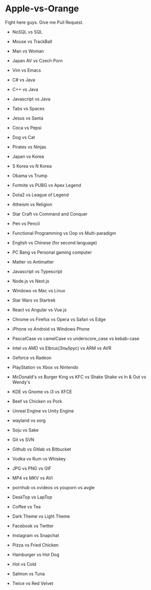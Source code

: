 # Apple-vs-Orange
Fight here guys. Give me Pull Request.

- NoSQL vs SQL

- Mouse vs TrackBall

- Man vs Woman

- Japan AV vs Czech Porn

- Vim vs Emacs

- C# vs Java 

- C++ vs Java

- Javascript vs Java

- Tabs vs Spaces

- Jesus vs Santa

- Coca vs Pepsi

- Dog vs Cat

- Pirates vs Ninjas

- Japan vs Korea

- S Korea vs N Korea

- Obama vs Trump

- Fortnite vs PUBG vs Apex Legend

- Dota2 vs League of Legend

- Atheism vs Religion

- Star Craft vs Command and Conquer

- Pen vs Pencil

- Functional Programming vs Oop vs Multi-paradigm

- English vs Chinese (for second language)

- PC Bang vs Personal gaming computer

- Matter vs Antimatter

- Javascript vs Typescript

- Node.js vs Next.js

- Windows vs Mac vs Linux

- Star Wars vs Startrek

- React vs Angular vs Vue.js

- Chrome vs Firefox vs Opera vs Safari vs Edge

- iPhone vs Android vs Windows Phone

- PascalCase vs camelCase vs underscore_case vs kebab-case

- Intel vs AMD vs Elbrus(Эльбрус) vs ARM vs AVR

- Geforce vs Radeon

- PlayStation vs Xbox vs Nintendo

- McDonald's vs Burger King vs KFC vs Shake Shake vs In & Out vs Wendy's

- KDE vs Gnome vs i3 vs XFCE

- Beef vs Chicken vs Pork

- Unreal Engine vs Unity Engine

- wayland vs xorg

- Soju vs Sake

- Git vs SVN

- Github vs Gitlab vs Bitbucket

- Vodka vs Rum vs Whiskey

- JPG vs PNG vs GIF

- MP4 vs MKV vs AVI

- pornhub vs xvideos vs youporn vs avgle

- DeskTop vs LapTop

- Coffee vs Tea

- Dark Theme vs Light Theme

- Facebook vs Twitter

- Instagram vs Snapchat

- Pizza vs Fried Chicken

- Hamburger vs Hot Dog

- Hot vs Cold

- Salmon vs Tuna

- Twice vs Red Velvet
